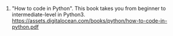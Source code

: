 1. "How to code in Python". This book takes you from beginner to intermediate-level in Python3.   https://assets.digitalocean.com/books/python/how-to-code-in-python.pdf
